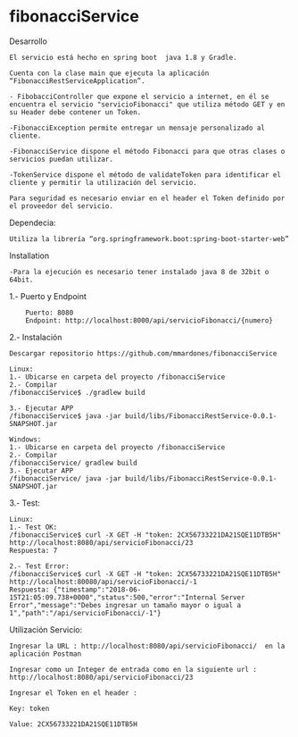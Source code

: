 # fibonacciService

Desarrollo

	El servicio está hecho en spring boot  java 1.8 y Gradle.

	Cuenta con la clase main que ejecuta la aplicación  “FibonacciRestServiceApplication”.

	- FibobacciController que expone el servicio a internet, en él se encuentra el servicio "servicioFibonacci" que utiliza método GET y en su Header debe contener un Token.

	-FibonacciException permite entregar un mensaje personalizado al cliente.

	-FibonacciService dispone el método Fibonacci para que otras clases o servicios puedan utilizar.

	-TokenService dispone el método de validateToken para identificar el cliente y permitir la utilización del servicio.

	Para seguridad es necesario enviar en el header el Token definido por el proveedor del servicio.

Dependecia:

	Utiliza la librería “org.springframework.boot:spring-boot-starter-web”

Installation

	-Para la ejecución es necesario tener instalado java 8 de 32bit o 64bit.

1.- Puerto y Endpoint

		Puerto: 8080 
		Endpoint: http://localhost:8000/api/servicioFibonacci/{numero}

2.- Instalación

	Descargar repositorio https://github.com/mmardones/fibonacciService
	
	Linux:
	1.- Ubicarse en carpeta del proyecto /fibonacciService
	2.- Compilar
	/fibonacciService$ ./gradlew build

	3.- Ejecutar APP
	/fibonacciService$ java -jar build/libs/FibonacciRestService-0.0.1-SNAPSHOT.jar

	Windows:
	1.- Ubicarse en carpeta del proyecto /fibonacciService
	2.- Compilar
	/fibonacciService/ gradlew build
	3.- Ejecutar APP
	/fibonacciService/ java -jar build/libs/FibonacciRestService-0.0.1-SNAPSHOT.jar
	
3.- Test:

	Linux:
	1.- Test OK:
	/fibonacciService$ curl -X GET -H "token: 2CX56733221DA21SQE11DTB5H" http://localhost:8080/api/servicioFibonacci/23
	Respuesta: 7

	2.- Test Error:
	/fibonacciService$ curl -X GET -H "token: 2CX56733221DA21SQE11DTB5H" http://localhost:80080/api/servicioFibonacci/-1
	Respuesta: {"timestamp":"2018-06-15T21:05:09.738+0000","status":500,"error":"Internal Server Error","message":"Debes ingresar un tamaño mayor o igual a 1","path":"/api/servicioFibonacci/-1"}

Utilización Servicio:

	Ingresar la URL : http://localhost:8080/api/servicioFibonacci/  en la aplicación Postman

	Ingresar como un Integer de entrada como en la siguiente url : http://localhost:8080/api/servicioFibonacci/23

	Ingresar el Token en el header :

	Key: token

	Value: 2CX56733221DA21SQE11DTB5H
